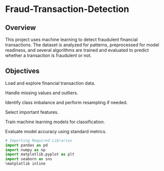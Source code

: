 # Fraud-Transaction-Detection

## Overview
This project uses machine learning to detect fraudulent financial transactions. The dataset is analyzed for patterns, preprocessed for model readiness, and several algorithms are trained and evaluated to predict whether a transaction is fraudulent or not.

## Objectives
Load and explore financial transaction data.

Handle missing values and outliers.

Identify class imbalance and perform resampling if needed.

Select important features.

Train machine learning models for classification.

Evaluate model accuracy using standard metrics.

````python
# Importing Required Libraries
import pandas as pd
import numpy as np
import matplotlib.pyplot as plt
import seaborn as sns
%matplotlib inline

````
